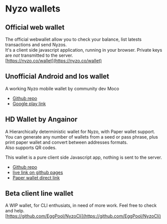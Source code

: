 # Nyzo wallets

## Official web wallet

The official webwallet allow you to check your balance, list latests transactions and send Nyzos.  
It's a client side javascript application, running in your browser. Private keys are *not* transmitted to the server.  
[https://nyzo.co/wallet](https://nyzo.co/wallet)

## Unofficial Android and Ios wallet

A working Nyzo mobile wallet by community dev Moco  

- [Github repo](https://github.com/mocomaco/Nyzo_Wallet)
- [Google play link](https://play.google.com/store/apps/details?id=io.threedots.nyzo_wallet)

## HD Wallet by Angainor

A Hierarchically deterministic wallet for Nyzo, with Paper wallet support.  
You can generate any number of wallets from a seed or pass phrase, plus print paper wallet and convert between addresses formats.  
Also supports QR codes.

This wallet is a pure client side Javascript app, nothing is sent to the server.

- [Github repo](https://github.com/AngainorDev/NyzoSpace)
- [live link on github pages](https://angainordev.github.io/NyzoSpace/js/dist/index.html)
- [Paper wallet direct link](https://angainordev.github.io/NyzoSpace/js/dist/paper.html)


## Beta client line wallet

A WIP wallet, for CLI enthusiats, in need of more work. Feel free to check and help.  
[https://github.com/EggPool/NyzoCli](https://github.com/EggPool/NyzoCli)
